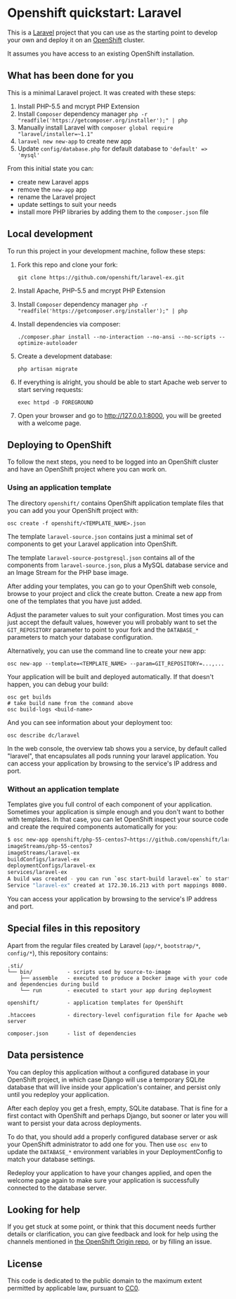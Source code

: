 # Openshift quickstart: Laravel

This is a [Laravel](http://laravel.com/) project that you can use as the starting point to develop your own and deploy it on an [OpenShift](https://github.com/openshift/origin) cluster.

It assumes you have access to an existing OpenShift installation.


## What has been done for you

This is a minimal Laravel project. It was created with these steps:

1. Install PHP-5.5 and mcrypt PHP Extension
2. Install `Composer` dependency manager `php -r "readfile('https://getcomposer.org/installer');" | php`
2. Manually install Laravel with `composer global require "laravel/installer=~1.1"`
3. `laravel new new-app` to create new app
4. Update `config/database.php` for default database to `'default' => 'mysql'`

From this initial state you can:
* create new Laravel apps
* remove the `new-app` app
* rename the Laravel project
* update settings to suit your needs
* install more PHP libraries by adding them to the `composer.json` file


## Local development

To run this project in your development machine, follow these steps:

1. Fork this repo and clone your fork:

    `git clone https://github.com/openshift/laravel-ex.git`

2. Install Apache, PHP-5.5 and mcrypt PHP Extension

3. Install `Composer` dependency manager `php -r "readfile('https://getcomposer.org/installer');" | php`

3. Install dependencies via composer:

    `./composer.phar install --no-interaction --no-ansi --no-scripts --optimize-autoloader`

4. Create a development database:

    `php artisan migrate`

4. If everything is alright, you should be able to start Apache web server to start serving requests:

    `exec httpd -D FOREGROUND`

5. Open your browser and go to http://127.0.0.1:8000, you will be greeted with a welcome page.


## Deploying to OpenShift

To follow the next steps, you need to be logged into an OpenShift cluster and have an OpenShift project where you can work on.


### Using an application template

The directory `openshift/` contains OpenShift application template files that you can add you your OpenShift project with:

    osc create -f openshift/<TEMPLATE_NAME>.json

The template `laravel-source.json` contains just a minimal set of components to get your Laravel application into OpenShift.

The template `laravel-source-postgresql.json` contains all of the components from `laravel-source.json`, plus a MySQL database service and an Image Stream for the PHP base image.

After adding your templates, you can go to your OpenShift web console, browse to your project and click the create button. Create a new app from one of the templates that you have just added.

Adjust the parameter values to suit your configuration. Most times you can just accept the default values, however you will probably want to set the `GIT_REPOSITORY` parameter to point to your fork and the `DATABASE_*` parameters to match your database configuration.

Alternatively, you can use the command line to create your new app:

    osc new-app --template=<TEMPLATE_NAME> --param=GIT_REPOSITORY=...,...

Your application will be built and deployed automatically. If that doesn't happen, you can debug your build:

    osc get builds
    # take build name from the command above
    osc build-logs <build-name>

And you can see information about your deployment too:

    osc describe dc/laravel

In the web console, the overview tab shows you a service, by default called "laravel", that encapsulates all pods running your laravel application. You can access your application by browsing to the service's IP address and port.


### Without an application template

Templates give you full control of each component of your application.
Sometimes your application is simple enough and you don't want to bother with templates. In that case, you can let OpenShift inspect your source code and create the required components automatically for you:

```bash
$ osc new-app openshift/php-55-centos7~https://github.com/openshift/laravel-ex
imageStreams/php-55-centos7
imageStreams/laravel-ex
buildConfigs/laravel-ex
deploymentConfigs/laravel-ex
services/laravel-ex
A build was created - you can run `osc start-build laravel-ex` to start it.
Service "laravel-ex" created at 172.30.16.213 with port mappings 8080.
```

You can access your application by browsing to the service's IP address and port.


## Special files in this repository

Apart from the regular files created by Laravel (`app/*`, `bootstrap/*`, `config/*`), this repository contains:

```
.sti/
└── bin/           - scripts used by source-to-image
    ├── assemble   - executed to produce a Docker image with your code and dependencies during build
    └── run        - executed to start your app during deployment

openshift/         - application templates for OpenShift

.htaccees          - directory-level configuration file for Apache web server

composer.json      - list of dependencies
```


## Data persistence

You can deploy this application without a configured database in your OpenShift project, in which case Django will use a temporary SQLite database that will live inside your application's container, and persist only until you redeploy your application.

After each deploy you get a fresh, empty, SQLite database. That is fine for a first contact with OpenShift and perhaps Django, but sooner or later you will want to persist your data across deployments.

To do that, you should add a properly configured database server or ask your OpenShift administrator to add one for you. Then use `osc env` to update the `DATABASE_*` environment variables in your DeploymentConfig to match your database settings.

Redeploy your application to have your changes applied, and open the welcome page again to make sure your application is successfully connected to the database server.


## Looking for help

If you get stuck at some point, or think that this document needs further details or clarification, you can give feedback and look for help using the channels mentioned in [the OpenShift Origin repo](https://github.com/openshift/origin), or by filling an issue.


## License

This code is dedicated to the public domain to the maximum extent permitted by applicable law, pursuant to [CC0](http://creativecommons.org/publicdomain/zero/1.0/).